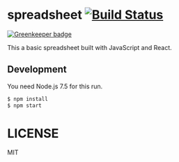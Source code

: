 # spreadsheet [![Build Status](https://travis-ci.org/schultyy/spreadsheet.svg?branch=master)](https://travis-ci.org/schultyy/spreadsheet)

[![Greenkeeper badge](https://badges.greenkeeper.io/schultyy/spreadsheet.svg)](https://greenkeeper.io/)

This a basic spreadsheet built with JavaScript and React.

## Development

You need Node.js 7.5 for this run.

```bash
$ npm install
$ npm start
```

# LICENSE

MIT
